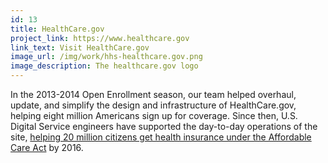 ```yaml
---
id: 13
title: HealthCare.gov
project_link: https://www.healthcare.gov
link_text: Visit HealthCare.gov
image_url: /img/work/hhs-healthcare.gov.png
image_description: The healthcare.gov logo
---
```


In the 2013-2014 Open Enrollment season, our team helped overhaul, update, and simplify the design and infrastructure of HealthCare.gov, helping eight million Americans sign up for coverage. Since then, U.S. Digital Service engineers have supported the day-to-day operations of the site, <a href="http://www.nytimes.com/2016/03/04/us/politics/obama-heads-to-wisconsin-to-promote-successes-of-affordable-care-act.html?_r=0">helping 20 million citizens get health insurance under the Affordable Care Act</a> by 2016.
